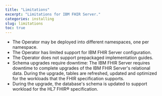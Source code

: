 ```yaml
---
title: "Limitations"
excerpt: "Limitations for IBM FHIR Server."
categories: installing
slug: limitations
toc: true
---
```


* The Operator may be deployed into different namespaces, one per namespace.
* The Operator has limited support for IBM FHIR Server configuration.
* The Operator does not support prepackaged implementation guides.
* Schema upgrades require downtime: The IBM FHIR Server requires downtime to complete upgrades of the IBM FHIR Server's relational data. During the upgrade, tables are refreshed, updated and optimized for the workloads that the FHIR specification supports.
* During the upgrade, the database's schema is updated to support workload for the HL7 FHIR® specification. 